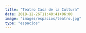 ```yaml
---
title: "Teatro Casa de la Cultura"
date: 2018-12-26T11:40:41+06:00
image: "images/espacios/teatro.jpg"
type: "espacios"
---
```

